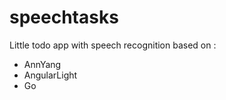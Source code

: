 speechtasks
===========

Little todo app with speech recognition based on :
* AnnYang
* AngularLight
* Go
